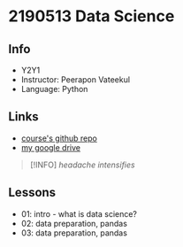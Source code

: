 # 2190513 Data Science

## Info
- Y2Y1
- Instructor: Peerapon Vateekul
- Language: Python

## Links
- [course's github repo](https://github.com/pvateekul/2190513_DS-ICE_2024s1)
- [my google drive](https://drive.google.com/drive/folders/12Q835RvD0TF1pT5gWEFnDRp9v0ECDdvm?usp=sharing)

> [!INFO]
> *headache intensifies*

## Lessons
- 01: intro - what is data science?
- 02: data preparation, pandas
- 03: data preparation, pandas